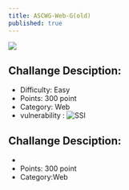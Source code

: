 ```yaml
---
title: ASCWG-Web-G(old)
published: true
---
```


![](https://i.ibb.co/jLj2Jhc/110313248-2542820449361412-4064549934332186149-n.jpg)

## [](#header-4)Challange Desciption:
*   Difficulty: Easy
*   Points: 300 point
*   Category: Web
*   vulnerability : ![SSI](https://owasp.org/www-community/attacks/Server-Side_Includes_(SSI)_Injection)

## [](#header-4)Challange Desciption:
*   
*   Points: 300 point
*   Category:Web




